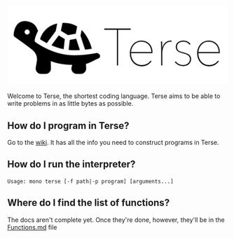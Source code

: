 ![i](https://github.com/Gymhgy/TerseLang/blob/master/Terse.png)

Welcome to Terse, the shortest coding language. Terse aims to be able to write problems in as little bytes as possible.

## How do I program in Terse?
Go to the [wiki](https://github.com/Gymhgy/TerseLang/wiki). It has all the info you need to construct programs in Terse.

## How do I run the interpreter?

```
Usage: mono terse [-f path|-p program] [arguments...]
```

## Where do I find the list of functions?
The docs aren't complete yet. Once they're done, however, they'll be in the [Functions.md](https://github.com/Gymhgy/TerseLang/blob/master/functions.md) file
